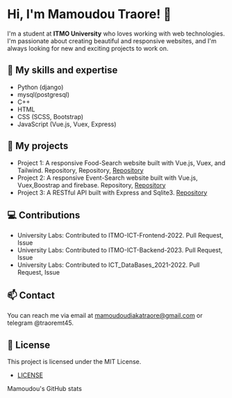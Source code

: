 # Hi, I'm Mamoudou Traore! 👋
I'm a student at **ITMO University** who loves working with web technologies. I'm passionate about creating beautiful and responsive websites, and I'm always looking for new and exciting projects to work on.

## 🔭 My skills and expertise
- Python (django)
- mysql(postgresql)
- C++
- HTML
- CSS (SCSS, Bootstrap)
- JavaScript (Vue.js, Vuex, Express)

## 🚀 My projects
- Project 1: A responsive Food-Search website built with Vue.js, Vuex, and Tailwind. Repository, Repository, [Repository](https://github.com/Naseebullah-Wali/FoodSearchProject)
- Project 2: A responsive Event-Search website built with Vue.js, Vuex,Boostrap and firebase. Repository, [Repository](https://github.com/mamoudou-tr35/ITMO-ICT-Frontend-2022/tree/lab-3/labs/K33412)
- Project 3: A RESTful API built with Express and Sqlite3. [Repository](https://github.com/mamoudou-tr35/ITMO-ICT-Backend-2023/tree/lab2/labs/K33412) 
## 💻 Contributions
- University Labs: Contributed to ITMO-ICT-Frontend-2022. Pull Request, Issue
- University Labs: Contributed to ITMO-ICT-Backend-2023. Pull Request, Issue
- University Labs: Contributed to ICT_DataBases_2021-2022. Pull Request, Issue
## 📫 Contact
You can reach me via email at mamoudoudiakatraore@gmail.com or telegram @traoremt45.

## 📝 License
This project is licensed under the MIT License.
- [LICENSE](LICENSE)

Mamoudou's GitHub stats
